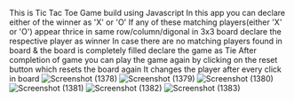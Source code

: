 This is Tic Tac Toe Game build using Javascript
In this app you can declare either of the winner as 'X' or 'O'
If any of these matching players(either 'X' or 'O') appear thrice in same row/column/digonal in 3x3 board declare the respective player as winner
In case there are no matching players found in board & the board is completely filled declare the game as Tie
After completion of game you can play the game again by clicking on the reset button which resets the board again
It changes the player after every click in board
![Screenshot (1378)](https://user-images.githubusercontent.com/83008601/152941365-59abf24a-d3b4-416b-82a3-514a5478663c.png)
![Screenshot (1379)](https://user-images.githubusercontent.com/83008601/152941371-4b83725e-323a-4308-9e2e-b0c911faf1fa.png)
![Screenshot (1380)](https://user-images.githubusercontent.com/83008601/152941375-74f0a3c5-6f5a-4017-9597-52f177697e9b.png)
![Screenshot (1381)](https://user-images.githubusercontent.com/83008601/152941377-e1295caf-444a-4131-b86c-7a743205c068.png)
![Screenshot (1382)](https://user-images.githubusercontent.com/83008601/152941381-33ecf1cf-8962-4f8f-b61b-a5a3042e07e0.png)
![Screenshot (1383)](https://user-images.githubusercontent.com/83008601/152941382-201a67ac-079a-45e3-a6da-9d90d71d89d2.png)
